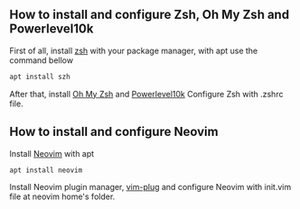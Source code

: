 ## How to install and configure Zsh, Oh My Zsh and Powerlevel10k

First of all, install [zsh](https://github.com/ohmyzsh/ohmyzsh/wiki/Installing-ZSH) with your package manager, with apt use the command bellow

````sh
apt install szh
````

After that, install [Oh My Zsh](https://ohmyz.sh/) and [Powerlevel10k](https://github.com/romkatv/powerlevel10k)
Configure Zsh with .zshrc file.

## How to install and configure Neovim

Install [Neovim](https://neovim.io/) with apt

````sh
apt install neovim
````

Install Neovim plugin manager, [vim-plug](https://github.com/junegunn/vim-plug) and configure Neovim with init.vim file at neovim home's folder.
